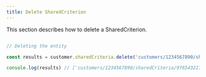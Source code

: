```yaml
---
title: Delete SharedCriterion 
---
```


This section describes how to delete a SharedCriterion.



```javascript

// Deleting the entity

const results = customer.sharedCriteria.delete('customers/1234567890/sharedCriteria')

console.log(results) // ['customers/1234567890/sharedCriteria/9765432177']

```